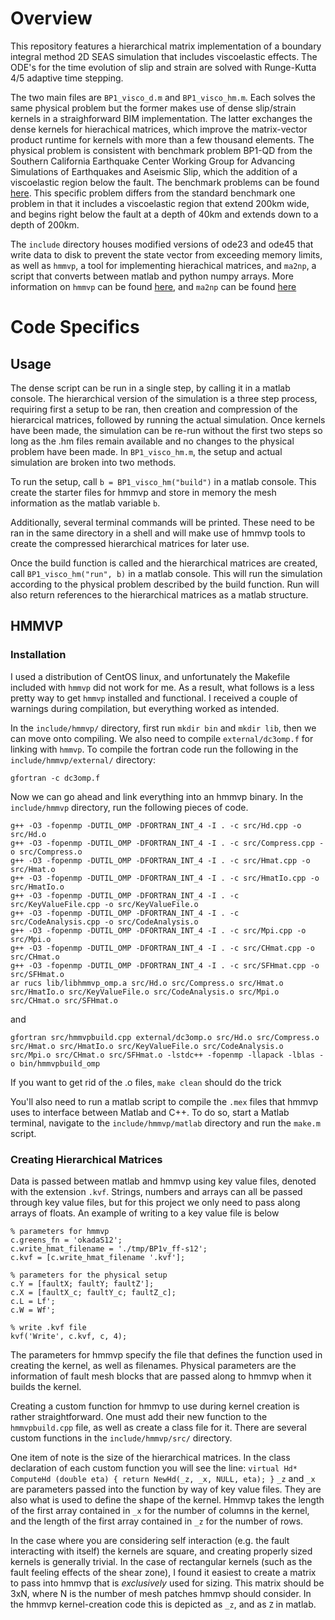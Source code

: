 # Overview 
This repository features a hierarchical matrix implementation of a boundary integral method 2D SEAS simulation that includes viscoelastic effects. The ODE's for the time evolution of slip and strain are solved with Runge-Kutta 4/5 adaptive time stepping. 

The two main files are `BP1_visco_d.m` and `BP1_visco_hm.m`. Each solves the same physical problem but the former makes use of dense slip/strain kernels in a straighforward BIM implementation. The latter exchanges the dense kernels for hierachical matrices, which improve the matrix-vector product runtime for kernels with more than a few thousand elements. The physical problem is consistent with benchmark problem BP1-QD from the Southern California Earthquake Center Working Group for Advancing Simulations of Earthquakes and Aseismic Slip, which the addition of a viscoelastic region below the fault. The benchmark problems can be found [here](https://strike.scec.org/cvws/seas/benchmark_descriptions.html). This specific problem differs from the standard benchmark one problem in that it includes a viscoelastic region that extend 200km wide, and begins right below the fault at a depth of 40km and extends down to a depth of 200km. 

The `include` directory houses modified versions of ode23 and ode45 that write data to disk to prevent the state vector from exceeding memory limits, as well as `hmmvp`, a tool for implementing hierachical matrices, and `ma2np`, a script that converts between matlab and python numpy arrays. More information on `hmmvp` can be found [here](https://github.com/ambrad/hmmvp), and `ma2np` can be found [here](https://github.com/joe-of-all-trades/mat2np)

# Code Specifics
## Usage
The dense script can be run in a single step, by calling it in a matlab console. The hierarchical version of the simulation is a three step process, requiring first a setup to be ran, then creation and compression of the hierarcical matrices, followed by running the actual simulation. Once kernels have been made, the simulation can be re-run without the first two steps so long as the .hm files remain available and no changes to the physical problem have been made. In `BP1_visco_hm.m`, the setup and actual simulation are broken into two methods. 

To run the setup, call `b = BP1_visco_hm("build")` in a matlab console. This create the starter files for hmmvp and store in memory the mesh information as the matlab variable `b`. 

Additionally, several terminal commands will be printed. These need to be ran in the same directory in a shell and will make use of hmmvp tools to create the compressed hierarchical matrices for later use. 

Once the build function is called and the hierarchical matrices are created, call `BP1_visco_hm("run", b)` in a matlab console. This will run the simulation according to the physical problem described by the build function. Run will also return references to the hierarchical matrices as a matlab structure. 

## HMMVP
### Installation
I used a distribution of CentOS linux, and unfortunately the Makefile included with `hmmvp` did not work for me. As a result, what follows is a less pretty way to get `hmmvp` installed and functional. I received a couple of warnings during compilation, but everything worked as intended. 

In the `include/hmmvp/` directory, first run `mkdir bin` and `mkdir lib`, then we can move onto compiling. We also need to compile `external/dc3omp.f` for linking with `hmmvp`. To compile the fortran code run the following in the `include/hmmvp/external/` directory:
```
gfortran -c dc3omp.f
```

Now we can go ahead and link everything into an hmmvp binary. In the `include/hmmvp` directory, run the following pieces of code. 

```
g++ -O3 -fopenmp -DUTIL_OMP -DFORTRAN_INT_4 -I . -c src/Hd.cpp -o src/Hd.o
g++ -O3 -fopenmp -DUTIL_OMP -DFORTRAN_INT_4 -I . -c src/Compress.cpp -o src/Compress.o
g++ -O3 -fopenmp -DUTIL_OMP -DFORTRAN_INT_4 -I . -c src/Hmat.cpp -o src/Hmat.o
g++ -O3 -fopenmp -DUTIL_OMP -DFORTRAN_INT_4 -I . -c src/HmatIo.cpp -o src/HmatIo.o
g++ -O3 -fopenmp -DUTIL_OMP -DFORTRAN_INT_4 -I . -c src/KeyValueFile.cpp -o src/KeyValueFile.o
g++ -O3 -fopenmp -DUTIL_OMP -DFORTRAN_INT_4 -I . -c src/CodeAnalysis.cpp -o src/CodeAnalysis.o
g++ -O3 -fopenmp -DUTIL_OMP -DFORTRAN_INT_4 -I . -c src/Mpi.cpp -o src/Mpi.o
g++ -O3 -fopenmp -DUTIL_OMP -DFORTRAN_INT_4 -I . -c src/CHmat.cpp -o src/CHmat.o
g++ -O3 -fopenmp -DUTIL_OMP -DFORTRAN_INT_4 -I . -c src/SFHmat.cpp -o src/SFHmat.o
ar rucs lib/libhmmvp_omp.a src/Hd.o src/Compress.o src/Hmat.o src/HmatIo.o src/KeyValueFile.o src/CodeAnalysis.o src/Mpi.o src/CHmat.o src/SFHmat.o
```
and 
```
gfortran src/hmmvpbuild.cpp external/dc3omp.o src/Hd.o src/Compress.o src/Hmat.o src/HmatIo.o src/KeyValueFile.o src/CodeAnalysis.o src/Mpi.o src/CHmat.o src/SFHmat.o -lstdc++ -fopenmp -llapack -lblas -o bin/hmmvpbuild_omp
```
If you want to get rid of the .o files, `make clean` should do the trick

You'll also need to run a matlab script to compile the `.mex` files that hmmvp uses to interface between Matlab and C++. To do so, start a Matlab terminal, navigate to the `include/hmmvp/matlab` directory and run the `make.m` script. 

### Creating Hierarchical Matrices
Data is passed between matlab and hmmvp using key value files, denoted with the extension `.kvf`. Strings, numbers and arrays can all be passed through key value files, but for this project we only need to pass along arrays of floats. An example of writing to a key value file is below
```
% parameters for hmmvp
c.greens_fn = 'okadaS12';
c.write_hmat_filename = './tmp/BP1v_ff-s12';
c.kvf = [c.write_hmat_filename '.kvf'];

% parameters for the physical setup
c.Y = [faultX; faultY; faultZ'];
c.X = [faultX_c; faultY_c; faultZ_c];
c.L = Lf';
c.W = Wf';

% write .kvf file
kvf('Write', c.kvf, c, 4);
```

The parameters for hmmvp specify the file that defines the function used in creating the kernel, as well as filenames. Physical parameters are the information of fault mesh blocks that are passed along to hmmvp when it builds the kernel. 

Creating a custom function for hmmvp to use during kernel creation is rather straightforward. One must add their new function to the `hmmvpbuild.cpp` file, as well as create a class file for it. There are several custom functions in the `include/hmmvp/src/` directory. 

One item of note is the size of the hierarchical matrices. In the class declaration of each custom function you will see the line:
`virtual Hd* ComputeHd (double eta) { return NewHd(_z, _x, NULL, eta); }`
`_z` and `_x` are parameters passed into the function by way of key value files. They are also what is used to define the shape of the kernel. Hmmvp takes the length of the first array contained in `_x` for the number of columns in the kernel, and the length of the first array contained in `_z` for the number of rows. 

In the case where you are considering self interaction (e.g. the fault interacting with itself) the kernels are square, and creating properly sized kernels is generally trivial. In the case of rectangular kernels (such as the fault feeling effects of the shear zone), I found it easiest to create a matrix to pass into hmmvp that is *exclusively* used for sizing. This matrix should be 3xN, where N is the number of mesh patches hmmvp should consider. In the hmmvp kernel-creation code this is depicted as `_z`, and as `Z` in matlab. 
